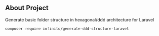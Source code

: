## About Project

Generate basic folder structure in hexagonal/ddd architecture for Laravel

```sh
composer require infinito/generate-ddd-structure-laravel
```
